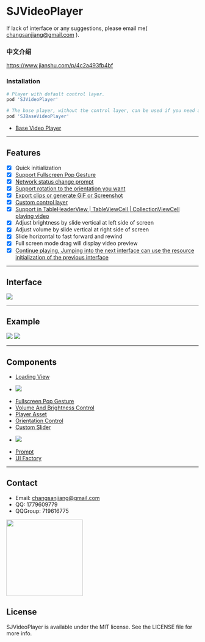 # SJVideoPlayer

If lack of interface or any suggestions, please email me( changsanjiang@gmail.com ).

### 中文介绍
https://www.jianshu.com/p/4c2a493fb4bf

### Installation
```ruby
# Player with default control layer.
pod 'SJVideoPlayer'

# The base player, without the control layer, can be used if you need a custom control layer.
pod 'SJBaseVideoPlayer'
```
- [Base Video Player](https://github.com/changsanjiang/SJBaseVideoPlayer)

___

## Features
- [x] Quick initialization
- [x] [Support Fullscreen Pop Gesture](https://github.com/changsanjiang/SJFullscreenPopGesture)
- [x] [Network status change prompt](https://upload-images.jianshu.io/upload_images/2318691-819b9bd24115ae29.gif?imageMogr2/auto-orient/strip)
- [x] [Support rotation to the orientation you want](https://github.com/changsanjiang/SJBaseVideoPlayer/blob/9e018b7a919e14e2986ba3beda0e47d823768b54/SJBaseVideoPlayer/SJBaseVideoPlayer.h#L459)
- [x] [Export clips or generate GIF or Screenshot](https://github.com/changsanjiang/SJBaseVideoPlayer/blob/9e018b7a919e14e2986ba3beda0e47d823768b54/SJBaseVideoPlayer/SJBaseVideoPlayer.h#L544)
- [x] [Custom control layer](https://github.com/changsanjiang/SJBaseVideoPlayer/blob/9e018b7a919e14e2986ba3beda0e47d823768b54/SJBaseVideoPlayer/SJBaseVideoPlayer.h#L630)
- [x] [Support in TableHeaderView | TableViewCell | CollectionViewCell playing video](https://github.com/changsanjiang/SJBaseVideoPlayer/blob/9e018b7a919e14e2986ba3beda0e47d823768b54/SJBaseVideoPlayer/Model/SJVideoPlayerURLAsset.h#L14)
- [x] Adjust brightness by slide vertical at left side of screen
- [x] Adjust volume by slide vertical at right side of screen
- [x] Slide horizontal to fast forward and rewind
- [x] Full screen mode drag will display video preview
- [x] [Continue playing, Jumping into the next interface can use the resource initialization of the previous interface](https://github.com/changsanjiang/SJBaseVideoPlayer/blob/9e018b7a919e14e2986ba3beda0e47d823768b54/SJBaseVideoPlayer/Model/SJVideoPlayerURLAsset.h#L133)
___

## Interface
<img src="https://github.com/changsanjiang/SJBaseVideoPlayer/blob/master/Project/SJBaseVideoPlayer.png" />

___

## Example
<img src="https://github.com/changsanjiang/SJVideoPlayer/blob/master/SJVideoPlayerProject/SJVideoPlayerProject/play.gif" />
<img src="https://github.com/changsanjiang/SJVideoPlayer/blob/master/SJVideoPlayerProject/SJVideoPlayerProject/export.gif" />

___

## Components
* [Loading View](https://github.com/changsanjiang/SJLoadingView)
- <img src="https://github.com/changsanjiang/SJVideoPlayer/blob/master/SJVideoPlayerProject/SJVideoPlayerProject/loading.gif" />
* [Fullscreen Pop Gesture](https://github.com/changsanjiang/SJFullscreenPopGesture)<br/>
* [Volume And Brightness Control](https://github.com/changsanjiang/SJVolBrigControl)
* [Player Asset](https://github.com/changsanjiang/SJVideoPlayerAssetCarrier)
* [Orientation Control](https://github.com/changsanjiang/SJOrentationObserver)
* [Custom Slider](https://github.com/changsanjiang/SJSlider)
- <img src="https://github.com/changsanjiang/SJVideoPlayer/blob/master/SJVideoPlayerProject/SJVideoPlayerProject/slider.gif" />
* [Prompt](https://github.com/changsanjiang/SJPrompt)
* [UI Factory](https://github.com/changsanjiang/SJUIFactory)
___

## Contact
* Email: changsanjiang@gmail.com
* QQ: 1779609779
* QQGroup: 719616775 
<img src="https://github.com/changsanjiang/SJVideoPlayer/blob/master/SJVideoPlayerProject/SJVideoPlayerProject/Group.jpeg" width="200"  />

## License
SJVideoPlayer is available under the MIT license. See the LICENSE file for more info.
